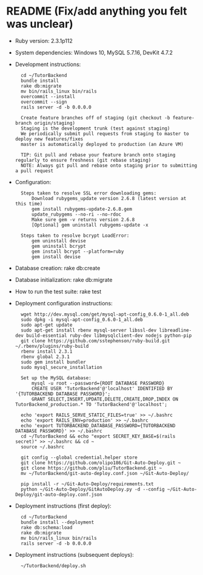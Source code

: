 # README (Fix/add anything you felt was unclear)

* Ruby version: 2.3.1p112

* System dependencies: Windows 10, MySQL 5.7.16, DevKit 4.7.2

* Development instructions:

        cd ~/TutorBackend
        bundle install
        rake db:migrate
        mv bin/rails_linux bin/rails
        overcommit --install
        overcommit --sign
        rails server -d -b 0.0.0.0

        Create feature branches off of staging (git checkout -b feature-branch origin/staging)
        Staging is the development trunk (test against staging)
        We periodically submit pull requests from staging to master to deploy new features/fixes
        master is automatically deployed to production (an Azure VM)
        
        TIP: Git pull and rebase your feature branch onto staging regularly to ensure freshness (git rebase staging)
        NOTE: Always git pull and rebase onto staging prior to submitting a pull request

* Configuration:

        Steps taken to resolve SSL error downloading gems:
            Download rubygems_update version 2.6.8 (latest version at this time)
            gem install rubygems-update-2.6.8.gem
            update_rubygems --no-ri --no-rdoc
            Make sure gem -v returns version 2.6.8
            [Optional] gem uninstall rubygems-update -x
            
        Steps taken to resolve bcrypt LoadError:
            gem uninstall devise
            gem uninstall bcrypt
            gem install bcrypt --platform=ruby
            gem install devise

* Database creation: rake db:create

* Database initialization: rake db:migrate


* How to run the test suite: rake test

* Deployment configuration instructions:

        wget http://dev.mysql.com/get/mysql-apt-config_0.6.0-1_all.deb
        sudo dpkg -i mysql-apt-config_0.6.0-1_all.deb
        sudo apt-get update
        sudo apt-get install rbenv mysql-server libssl-dev libreadline-dev build-essential ruby-dev libmysqlclient-dev nodejs python-pip
        git clone https://github.com/sstephenson/ruby-build.git ~/.rbenv/plugins/ruby-build
        rbenv install 2.3.1
        rbenv global 2.3.1
        sudo gem install bundler
        sudo mysql_secure_installation
        
        Set up the MySQL database:
            mysql -u root --password={ROOT DATABASE PASSWORD}
            CREATE USER 'TutorBackend'@'localhost' IDENTIFIED BY '{TUTORBACKEND DATABASE PASSWORD}';
            GRANT SELECT,INSERT,UPDATE,DELETE,CREATE,DROP,INDEX ON TutorBackend_production.* TO 'TutorBackend'@'localhost';
 
        echo 'export RAILS_SERVE_STATIC_FILES=true' >> ~/.bashrc
        echo 'export RAILS_ENV=production' >> ~/.bashrc
        echo 'export TUTORBACKEND_DATABASE_PASSWORD={TUTORBACKEND DATABASE PASSWORD}' >> ~/.bashrc
        cd ~/TutorBackend && echo "export SECRET_KEY_BASE=$(rails secret)" >> ~/.bashrc && cd ~
        source ~/.bashrc
        
        git config --global credential.helper store
        git clone https://github.com/olipo186/Git-Auto-Deploy.git ~
        git clone https://github.com/pliu/TutorBackend.git ~
        mv ~/TutorBackend/git-auto-deploy.conf.json ~/Git-Auto-Deploy/
 
        pip install -r ~/Git-Auto-Deploy/requirements.txt
        python ~/Git-Auto-Deploy/GitAutoDeploy.py -d --config ~/Git-Auto-Deploy/git-auto-deploy.conf.json

* Deployment instructions (first deploy):

        cd ~/TutorBackend
        bundle install --deployment
        rake db:schema:load
        rake db:migrate
        mv bin/rails_linux bin/rails
        rails server -d -b 0.0.0.0

* Deployment instructions (subsequent deploys):

        ~/TutorBackend/deploy.sh
